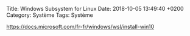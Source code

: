 Title: Windows Subsystem for Linux
Date: 2018-10-05 13:49:40 +0200
Category: Système
Tags: Système



<https://docs.microsoft.com/fr-fr/windows/wsl/install-win10>
